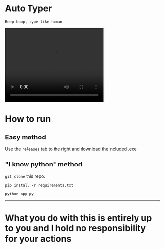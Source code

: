 # Auto Typer
`Beep boop, type like human`

<!DOCTYPE html>
<html>
<body>

<video width="320" height="240" controls>
  <source src="media/Video.mp4" type="video/mp4">
  Your browser does not support the video tag.
</video>

</body>
</html>

# How to run

## Easy method
Use the `releases` tab to the right and download the included .exe

## "I know python" method
`git clone` this repo.

`pip install -r requirements.txt`

`python app.py`

___

# What you do with this is entirely up to you and I hold no responsibility for your actions

